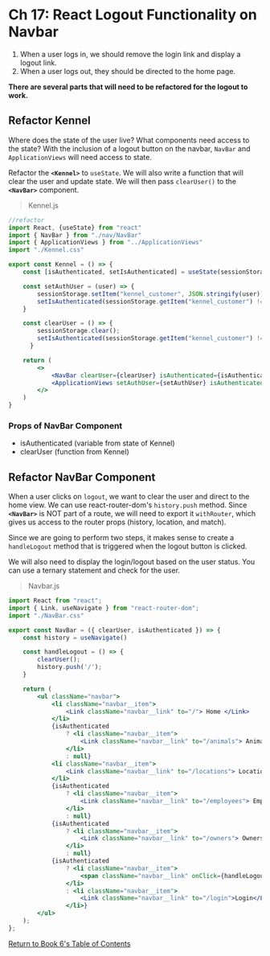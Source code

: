 # Ch 17: React Logout Functionality on Navbar

1. When a user logs in, we should remove the login link and display a logout link.
1. When a user logs out, they should be directed to the home page.

**There are several parts that will need to be refactored for the logout to work.**

## Refactor Kennel

Where does the state of the user live? What components need access to the state? With the inclusion of a logout button on the navbar, `NavBar` and `ApplicationViews` will need access to state. 

Refactor the **`<Kennel>`** to `useState`. We will also write a function that will clear the user and update state. We will then pass `clearUser()` to the **`<NavBar>`** component.

>Kennel.js

```jsx
//refactor
import React, {useState} from "react"
import { NavBar } from "./nav/NavBar"
import { ApplicationViews } from "../ApplicationViews"
import "./Kennel.css"

export const Kennel = () => {
    const [isAuthenticated, setIsAuthenticated] = useState(sessionStorage.getItem("kennel_customer") !== null)

    const setAuthUser = (user) => {
        sessionStorage.setItem("kennel_customer", JSON.stringify(user))
        setIsAuthenticated(sessionStorage.getItem("kennel_customer") !== null)
    }

    const clearUser = () => {
        sessionStorage.clear();
        setIsAuthenticated(sessionStorage.getItem("kennel_customer") !== null)
      }

    return (
        <>
            <NavBar clearUser={clearUser} isAuthenticated={isAuthenticated}/>
            <ApplicationViews setAuthUser={setAuthUser} isAuthenticated={isAuthenticated}/>
        </>
    )
}

```

### Props of NavBar Component

* isAuthenticated (variable from state of Kennel)
* clearUser (function from Kennel)

## Refactor NavBar Component

When a user clicks on `logout`, we want to clear the user and direct to the home view. We can use react-router-dom's `history.push` method. Since **`<NavBar>`** is NOT part of a route, we will need to export it `withRouter`, which gives us access to the router props (history, location, and match).

Since we are going to perform two steps, it makes sense to create a `handleLogout` method that is triggered when the logout button is clicked.

We will also need to display the login/logout based on the user status. You can use a ternary statement and check for the user.

>Navbar.js

```jsx
import React from "react";
import { Link, useNavigate } from "react-router-dom";
import "./NavBar.css"

export const NavBar = ({ clearUser, isAuthenticated }) => {
    const history = useNavigate()

    const handleLogout = () => {
        clearUser();
        history.push('/');
    }

    return (
        <ul className="navbar">
            <li className="navbar__item">
                <Link className="navbar__link" to="/"> Home </Link>
            </li>
            {isAuthenticated
                ? <li className="navbar__item">
                    <Link className="navbar__link" to="/animals"> Animals </Link>
                </li>
                : null}
            <li className="navbar__item">
                <Link className="navbar__link" to="/locations"> Locations </Link>
            </li>
            {isAuthenticated
                ? <li className="navbar__item">
                    <Link className="navbar__link" to="/employees"> Employees </Link>
                </li>
                : null}
            {isAuthenticated
                ? <li className="navbar__item">
                    <Link className="navbar__link" to="/owners"> Owners </Link>
                </li>
                : null}
            {isAuthenticated
                ? <li className="navbar__item">
                    <span className="navbar__link" onClick={handleLogout}> Logout </span>
                </li>
                : <li className="navbar__item">
                    <Link className="navbar__link" to="/login">Login</Link>
                </li>}
        </ul>
    );
};

```

[Return  to Book 6's Table of Contents](../README.md)